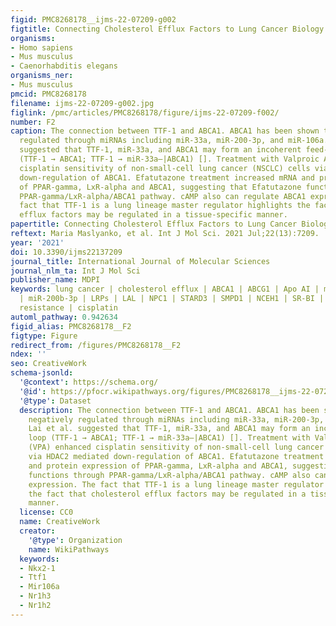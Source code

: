 ```yaml
---
figid: PMC8268178__ijms-22-07209-g002
figtitle: Connecting Cholesterol Efflux Factors to Lung Cancer Biology and Therapeutics
organisms:
- Homo sapiens
- Mus musculus
- Caenorhabditis elegans
organisms_ner:
- Mus musculus
pmcid: PMC8268178
filename: ijms-22-07209-g002.jpg
figlink: /pmc/articles/PMC8268178/figure/ijms-22-07209-f002/
number: F2
caption: The connection between TTF-1 and ABCA1. ABCA1 has been shown to be negatively
  regulated through miRNAs including miR-33a, miR-200-3p, and miR-106a. Lai et al.
  suggested that TTF-1, miR-33a, and ABCA1 may form an incoherent feed-forward loop
  (TTF-1 → ABCA1; TTF-1 → miR-33a—|ABCA1) []. Treatment with Valproic Acid (VPA) enhanced
  cisplatin sensitivity of non-small-cell lung cancer (NSCLC) cells via HDAC2 mediated
  down-regulation of ABCA1. Efatutazone treatment increased mRNA and protein expression
  of PPAR-gamma, LxR-alpha and ABCA1, suggesting that Efatutazone functions through
  PPAR-gamma/LxR-alpha/ABCA1 pathway. cAMP also can regulate ABCA1 expression. The
  fact that TTF-1 is a lung lineage master regulator highlights the fact that cholesterol
  efflux factors may be regulated in a tissue-specific manner.
papertitle: Connecting Cholesterol Efflux Factors to Lung Cancer Biology and Therapeutics.
reftext: Maria Maslyanko, et al. Int J Mol Sci. 2021 Jul;22(13):7209.
year: '2021'
doi: 10.3390/ijms22137209
journal_title: International Journal of Molecular Sciences
journal_nlm_ta: Int J Mol Sci
publisher_name: MDPI
keywords: lung cancer | cholesterol efflux | ABCA1 | ABCG1 | Apo AI | miRNA | miR-33a
  | miR-200b-3p | LRPs | LAL | NPC1 | STARD3 | SMPD1 | NCEH1 | SR-BI | TTF-1 | drug
  resistance | cisplatin
automl_pathway: 0.942634
figid_alias: PMC8268178__F2
figtype: Figure
redirect_from: /figures/PMC8268178__F2
ndex: ''
seo: CreativeWork
schema-jsonld:
  '@context': https://schema.org/
  '@id': https://pfocr.wikipathways.org/figures/PMC8268178__ijms-22-07209-g002.html
  '@type': Dataset
  description: The connection between TTF-1 and ABCA1. ABCA1 has been shown to be
    negatively regulated through miRNAs including miR-33a, miR-200-3p, and miR-106a.
    Lai et al. suggested that TTF-1, miR-33a, and ABCA1 may form an incoherent feed-forward
    loop (TTF-1 → ABCA1; TTF-1 → miR-33a—|ABCA1) []. Treatment with Valproic Acid
    (VPA) enhanced cisplatin sensitivity of non-small-cell lung cancer (NSCLC) cells
    via HDAC2 mediated down-regulation of ABCA1. Efatutazone treatment increased mRNA
    and protein expression of PPAR-gamma, LxR-alpha and ABCA1, suggesting that Efatutazone
    functions through PPAR-gamma/LxR-alpha/ABCA1 pathway. cAMP also can regulate ABCA1
    expression. The fact that TTF-1 is a lung lineage master regulator highlights
    the fact that cholesterol efflux factors may be regulated in a tissue-specific
    manner.
  license: CC0
  name: CreativeWork
  creator:
    '@type': Organization
    name: WikiPathways
  keywords:
  - Nkx2-1
  - Ttf1
  - Mir106a
  - Nr1h3
  - Nr1h2
---
```

